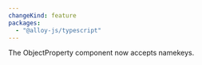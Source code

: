 ```yaml
---
changeKind: feature
packages:
  - "@alloy-js/typescript"
---
```


The ObjectProperty component now accepts namekeys.